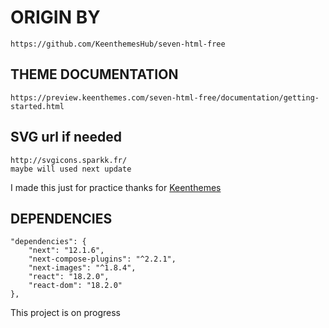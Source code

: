 # ORIGIN BY

    https://github.com/KeenthemesHub/seven-html-free

## THEME DOCUMENTATION

    https://preview.keenthemes.com/seven-html-free/documentation/getting-started.html

## SVG url if needed

    http://svgicons.sparkk.fr/
    maybe will used next update

I made this just for practice
thanks for [Keenthemes](https://github.com/KeenthemesHub)

## DEPENDENCIES

    "dependencies": {
        "next": "12.1.6",
        "next-compose-plugins": "^2.2.1",
        "next-images": "^1.8.4",
        "react": "18.2.0",
        "react-dom": "18.2.0"
    },

This project is on progress
